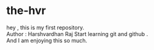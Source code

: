 # the-hvr
hey , this is my first repository.
<br>
Author : Harshvardhan Raj 
Start learning git and github . 
<br>
And I am enjoying this so much.
